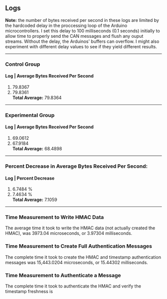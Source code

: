 ## Logs

**Note:** the number of bytes received per second in these
logs are limited by the hardcoded delay in the proccessing
loop of the Arduino microcontrollers. I set this delay to
100 milliseconds (0.1 seconds) initially to allow time to properly
send the CAN messages and flush any ouput streams. Without
the delay, the Arduinos' buffers can overflow. I might also experiment
with different delay values to see if they yield different results.  

---

### Control Group

#### Log |  Average Bytes Received Per Second
1. 79.8367  
2. 79.8361  
**Total Average:** 79.8364

---

### Experimental Group
#### Log |  Average Bytes Received Per Second
1. 69.0612  
2. 67.9184  
**Total Average:** 68.4898

---

### Percent Decrease in Average Bytes Received Per Second:
#### Log |  Percent Decrease
1. 6.7484 %  
2. 7.4634 %  
**Total Average:** 7.1059

---

### Time Measurement to Write HMAC Data
The average time it took to write the HMAC data (not actually created the HMAC), 
was 3973.04 microseconds, or 3.97304 milliseconds.  

### Time Measurement to Create Full Authentication Messages   
The complete time it took to create the HMAC and timestamp authentication 
messages was 15,443.0204 microseconds, or 15.44302 milliseconds.  

### Time Measurement to Authenticate a Message  
The complete time it took to authenticate the HMAC and verify 
the timestamp freshness is 